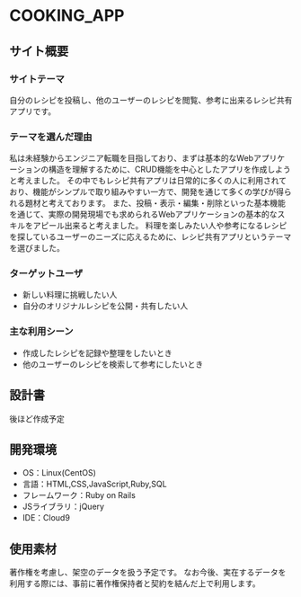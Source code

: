 # COOKING_APP
## サイト概要
### サイトテーマ
自分のレシピを投稿し、他のユーザーのレシピを閲覧、参考に出来るレシピ共有アプリです。
​
### テーマを選んだ理由
私は未経験からエンジニア転職を目指しており、まずは基本的なWebアプリケーションの構造を理解するために、CRUD機能を中心としたアプリを作成しようと考えました。
その中でもレシピ共有アプリは日常的に多くの人に利用されており、機能がシンプルで取り組みやすい一方で、開発を通じて多くの学びが得られる題材と考えております。
また、投稿・表示・編集・削除といった基本機能を通じて、実際の開発現場でも求められるWebアプリケーションの基本的なスキルをアピール出来ると考えました。
料理を楽しみたい人や参考になるレシピを探しているユーザーのニーズに応えるために、レシピ共有アプリというテーマを選びました。
​
### ターゲットユーザ
- 新しい料理に挑戦したい人
- 自分のオリジナルレシピを公開・共有したい人
​
### 主な利用シーン
- 作成したレシピを記録や整理をしたいとき
- 他のユーザーのレシピを検索して参考にしたいとき
​
## 設計書
後ほど作成予定
​
## 開発環境
- OS：Linux(CentOS)
- 言語：HTML,CSS,JavaScript,Ruby,SQL
- フレームワーク：Ruby on Rails
- JSライブラリ：jQuery
- IDE：Cloud9
​
## 使用素材

著作権を考慮し、架空のデータを扱う予定です。
なお今後、実在するデータを利用する際には、事前に著作権保持者と契約を結んだ上で利用します。